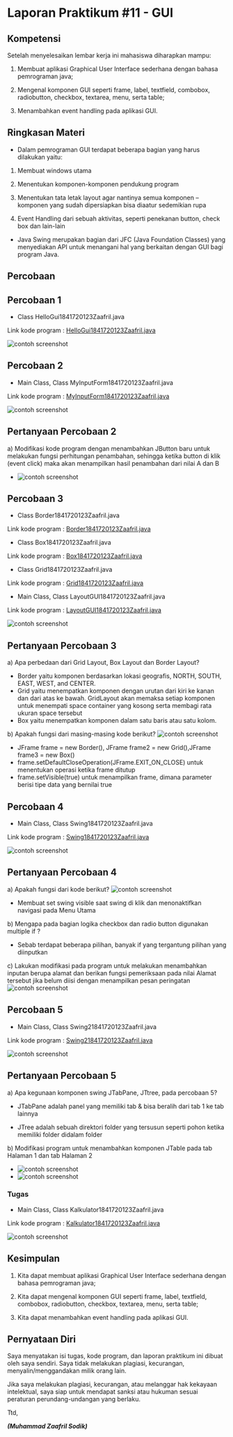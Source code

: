 # Laporan Praktikum #11 - GUI

## Kompetensi

Setelah menyelesaikan lembar kerja ini mahasiswa diharapkan mampu:

1.	Membuat aplikasi Graphical User Interface sederhana dengan bahasa pemrograman java;

2.	Mengenal komponen GUI seperti frame, label, textfield, combobox, radiobutton, checkbox, textarea, menu, serta table;

3.	Menambahkan event handling pada aplikasi GUI.

## Ringkasan Materi

- Dalam pemrograman GUI terdapat beberapa bagian yang harus dilakukan yaitu:

1.	Membuat windows utama

2.	Menentukan komponen-komponen pendukung program

3.	Menentukan tata letak layout agar nantinya semua komponen – komponen yang sudah dipersiapkan bisa diaatur sedemikian rupa

4.	Event Handling dari sebuah aktivitas, seperti penekanan button, check box dan lain-lain 

- Java Swing merupakan bagian dari JFC (Java Foundation Classes) yang menyediakan API untuk menangani hal yang berkaitan dengan GUI bagi program Java. 

## Percobaan

## Percobaan 1

- Class HelloGui1841720123Zaafril.java

Link kode program : [HelloGui1841720123Zaafril.java](../../src/11_GUI/HelloGui1841720123Zaafril.java)

![contoh screenshot](img/s0.PNG)

## Percobaan 2

- Main Class, Class MyInputForm1841720123Zaafril.java

Link kode program : [MyInputForm1841720123Zaafril.java](../../src/11_GUI/MyInputForm1841720123Zaafril.java)

![contoh screenshot](img/p1.PNG)

## Pertanyaan Percobaan 2

a)	Modifikasi kode program dengan menambahkan JButton baru untuk melakukan fungsi perhitungan penambahan, sehingga ketika button di klik (event click) maka akan menampilkan hasil penambahan dari nilai A dan B

- ![contoh screenshot](img/s1.PNG)

## Percobaan 3

- Class Border1841720123Zaafril.java

Link kode program : [Border1841720123Zaafril.java](../../src/11_GUI/Border1841720123Zaafril.java)

- Class Box1841720123Zaafril.java

Link kode program : [Box1841720123Zaafril.java](../../src/11_GUI/Box1841720123Zaafril.java)

- Class Grid1841720123Zaafril.java

Link kode program : [Grid1841720123Zaafril.java](../../src/11_GUI/Grid1841720123Zaafril.java)


- Main Class, Class LayoutGUI1841720123Zaafril.java

Link kode program : [LayoutGUI1841720123Zaafril.java](../../src/11_GUI/LayoutGUI1841720123Zaafril.java)

![contoh screenshot](img/p2.PNG)

## Pertanyaan Percobaan 3

a)	Apa perbedaan dari Grid Layout, Box Layout dan Border Layout?
- Border yaitu komponen berdasarkan lokasi geografis, NORTH, SOUTH, EAST, WEST, and CENTER. 
- Grid yaitu menempatkan komponen dengan urutan dari kiri ke kanan dan dari atas ke bawah. GridLayout akan memaksa setiap komponen untuk menempati space container yang kosong serta membagi rata ukuran space tersebut
- Box yaitu menempatkan komponen dalam satu baris atau satu kolom.

b)	Apakah fungsi dari masing-masing kode berikut?
![contoh screenshot](img/s2.PNG)

- JFrame frame = new Border(), JFrame frame2 = new Grid(),JFrame frame3 = new Box() 
- frame.setDefaultCloseOperation(JFrame.EXIT_ON_CLOSE) untuk  menentukan operasi ketika frame ditutup
- frame.setVisible(true) untuk  menampilkan frame, dimana parameter berisi tipe data yang bernilai true

## Percobaan 4

- Main Class, Class Swing1841720123Zaafril.java

Link kode program : [Swing1841720123Zaafril.java](../../src/11_GUI/Swing1841720123Zaafril.java)

![contoh screenshot](img/p4.PNG)

## Pertanyaan Percobaan 4

a)  Apakah fungsi dari kode berikut?
![contoh screenshot](img/s4.PNG)

- Membuat set swing visible saat swing  di klik dan menonaktifkan navigasi pada Menu Utama

b)	Mengapa pada bagian logika checkbox dan radio button digunakan multiple if ?
- Sebab terdapat beberapa pilihan, banyak if yang tergantung pilihan yang diinputkan

c)	Lakukan modifikasi pada program untuk melakukan menambahkan inputan berupa alamat dan berikan fungsi pemeriksaan pada nilai Alamat tersebut jika belum diisi dengan menampilkan pesan peringatan
![contoh screenshot](img/s43.PNG)

## Percobaan 5

- Main Class, Class Swing21841720123Zaafril.java

Link kode program : [Swing21841720123Zaafril.java](../../src/11_GUI/Swing21841720123Zaafril.java)

![contoh screenshot](img/p5.PNG)

## Pertanyaan Percobaan 5

a)	Apa kegunaan komponen swing JTabPane, JTtree, pada percobaan 5?
- JTabPane adalah panel yang memiliki tab & bisa beralih dari tab 1 ke tab lainnya

- JTree adalah sebuah direktori folder yang tersusun seperti pohon ketika memiliki folder didalam folder

b)	Modifikasi program untuk menambahkan komponen JTable pada tab Halaman 1 dan tab Halaman 2

- ![contoh screenshot](img/s51.PNG)
- ![contoh screenshot](img/s52.PNG)

### Tugas

- Main Class, Class Kalkulator1841720123Zaafril.java

Link kode program : [Kalkulator1841720123Zaafril.java](../../src/11_GUI/Kalkulator1841720123Zaafril.java)

![contoh screenshot](img/tt.PNG)

## Kesimpulan

1.	Kita dapat membuat aplikasi Graphical User Interface sederhana dengan bahasa pemrograman java;

2.	Kita dapat mengenal komponen GUI seperti frame, label, textfield, combobox, radiobutton, checkbox, textarea, menu, serta table;

3.	Kita dapat menambahkan event handling pada aplikasi GUI.


## Pernyataan Diri

Saya menyatakan isi tugas, kode program, dan laporan praktikum ini dibuat oleh saya sendiri. Saya tidak melakukan plagiasi, kecurangan, menyalin/menggandakan milik orang lain.

Jika saya melakukan plagiasi, kecurangan, atau melanggar hak kekayaan intelektual, saya siap untuk mendapat sanksi atau hukuman sesuai peraturan perundang-undangan yang berlaku.

Ttd,

***(Muhammad Zaafril Sodik)***

